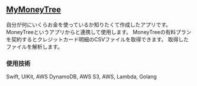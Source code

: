 ## [MyMoneyTree](https://apps.apple.com/jp/app/mymoneytree/id1662368194)
自分が何にいくらお金を使っているか知りたくて作成したアプリです。
MoneyTreeというアプリからと連携して使用します。
MoneyTreeの有料プランを契約するとクレジットカード明細のCSVファイルを取得できます。
取得したファイルを解析します。

### 使用技術
Swift, UIKit, AWS DynamoDB, AWS S3, AWS, Lambda, Golang
